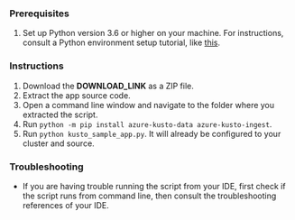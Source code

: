 ### Prerequisites

1. Set up Python version 3.6 or higher on your machine. For instructions, consult a Python environment setup tutorial, like [this](https://www.tutorialspoint.com/java/java_environment_setup.htm).

### Instructions

1. Download the **DOWNLOAD_LINK** as a ZIP file.
1. Extract the app source code.
1. Open a command line window and navigate to the folder where you extracted the script.
1. Run `python -m pip install azure-kusto-data azure-kusto-ingest`.
1. Run `python kusto_sample_app.py`. It will already be configured to your cluster and source.

### Troubleshooting

* If you are having trouble running the script from your IDE, first check if the script runs from command line, then consult the troubleshooting references of your IDE.